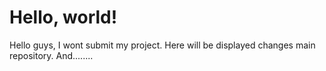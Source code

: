 # Hello, world!

Hello guys, I wont submit my project. Here will be displayed changes main repository. And........